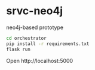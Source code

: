 # srvc-neo4j

neo4j-based prototype

```bash
cd orchestrator
pip install -r requirements.txt
flask run
```

Open http://localhost:5000
